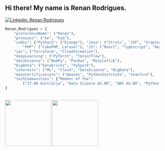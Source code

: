 <h2>Hi there! My name is Renan Rodrigues.</h2>

[![Linkedin: Renan Rodrigues](https://img.shields.io/badge/-RenanRodrigues-darkblue?style=flat-square&logo=Linkedin&logoColor=white&link=https://www.linkedin.com/in/renanrcrr/)](https://www.linkedin.com/in/renanrcrr/)

```python
Renan_Rodrigues = {
    "preferenceName": ("Renan"),
    "pronouns": ("he", "him"),
    "codes": {"Python3": ("Django"), "Java": ("Struts", "JSF", "Vraptor", "Spring"), 
        "PHP": ("CakePHP, Laravel"), "JS": ("React", "Typescript", "Next", "Express")},
    "iac": ("Terraform", "CloudFormation"),
    "deepLearning": ("PyTorch", "TensorFlow"),
    "dataScience": ("NumPy", "Pandas", "Matplotlib"),
    "bigData": ("Databricks", "PySpark"),
    "interests": ("ML", "Cloud", "DataScience", "BigData"),
    "mainCertifications": ("Amazon", "PythonInstitute", "Stanford"),
    "techCommunities": {"Member of the": 
        ("IT.BR Australia", "Data Science AU.BR", "AWS AU.BR", "Python - IT.BR Australia", "IT.BR Java", "IT.BR Data")} 
}
```

<br/>

<a href="https://github.com/renanrcrr">
  <img align="left" height='150px' src="https://github-readme-stats-sigma-five.vercel.app/api/top-langs/?username=renanrcrr&layout=compact&theme=flag-india" />
</a>

<a href="https://github.com/renanrcrr">
  <img align="left"  height='150px' src="https://github-readme-stats-sigma-five.vercel.app/api?username=renanrcrr&show_icons=true&theme=flag-india" />
</a>

